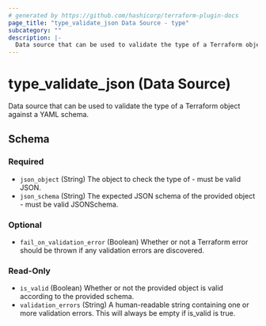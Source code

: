 ```yaml
---
# generated by https://github.com/hashicorp/terraform-plugin-docs
page_title: "type_validate_json Data Source - type"
subcategory: ""
description: |-
  Data source that can be used to validate the type of a Terraform object against a YAML schema.
---
```


# type_validate_json (Data Source)

Data source that can be used to validate the type of a Terraform object against a YAML schema.



<!-- schema generated by tfplugindocs -->
## Schema

### Required

- `json_object` (String) The object to check the type of - must be valid JSON.
- `json_schema` (String) The expected JSON schema of the provided object - must be valid JSONSchema.

### Optional

- `fail_on_validation_error` (Boolean) Whether or not a Terraform error should be thrown if any validation errors are discovered.

### Read-Only

- `is_valid` (Boolean) Whether or not the provided object is valid according to the provided schema.
- `validation_errors` (String) A human-readable string containing one or more validation errors. This will always be empty if is_valid is true.
